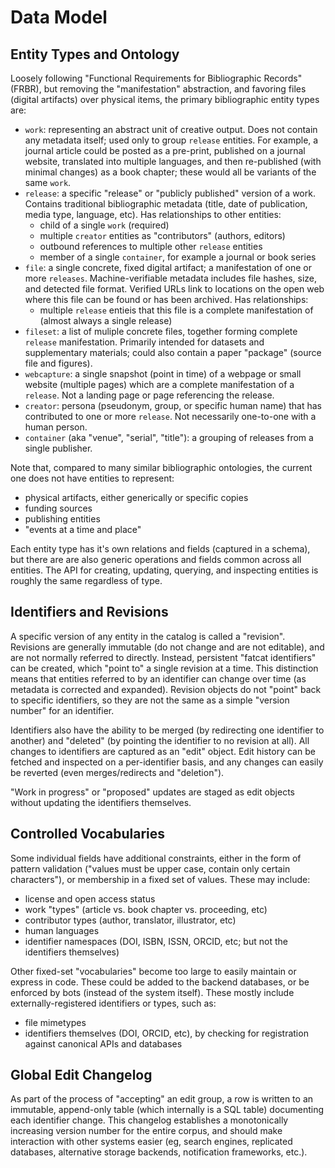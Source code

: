 # Data Model

## Entity Types and Ontology

Loosely following "Functional Requirements for Bibliographic Records" (FRBR),
but removing the "manifestation" abstraction, and favoring files (digital
artifacts) over physical items, the primary bibliographic entity types are:

- `work`: representing an abstract unit of creative output. Does not contain
  any metadata itself; used only to group `release` entities. For example, a
  journal article could be posted as a pre-print, published on a journal
  website, translated into multiple languages, and then re-published (with
  minimal changes) as a book chapter; these would all be variants of the same
  `work`.
- `release`: a specific "release" or "publicly published" version of a work.
  Contains traditional bibliographic metadata (title, date of publication,
  media type, language, etc). Has relationships to other entities:
    - child of a single `work` (required)
    - multiple `creator` entities as "contributors" (authors, editors)
    - outbound references to multiple other `release` entities
    - member of a single `container`, for example a journal or book series
- `file`: a single concrete, fixed digital artifact; a manifestation of one or
  more `releases`. Machine-verifiable metadata includes file hashes, size, and
  detected file format. Verified URLs link to locations on the open web where
  this file can be found or has been archived. Has relationships:
    - multiple `release` entieis that this file is a complete manifestation of
      (almost always a single release)
- `fileset`: a list of muliple concrete files, together forming complete
  `release` manifestation. Primarily intended for datasets and supplementary
  materials; could also contain a paper "package" (source file and figures).
- `webcapture`: a single snapshot (point in time) of a webpage or small website
  (multiple pages) which are a complete manifestation of a `release`. Not a
  landing page or page referencing the release.
- `creator`: persona (pseudonym, group, or specific human name) that
  has contributed to one or more `release`. Not necessarily one-to-one with a
  human person.
- `container` (aka "venue", "serial", "title"): a grouping of releases from a
  single publisher.

Note that, compared to many similar bibliographic ontologies, the current one
does not have entities to represent:

- physical artifacts, either generically or specific copies
- funding sources
- publishing entities
- "events at a time and place"

Each entity type has it's own relations and fields (captured in a schema), but
there are are also generic operations and fields common across all entities.
The API for creating, updating, querying, and inspecting entities is roughly
the same regardless of type.

## Identifiers and Revisions

A specific version of any entity in the catalog is called a "revision".
Revisions are generally immutable (do not change and are not editable), and are
not normally referred to directly. Instead, persistent "fatcat identifiers" can
be created, which "point to" a single revision at a time. This distinction
means that entities referred to by an identifier can change over time (as
metadata is corrected and expanded). Revision objects do not "point" back to
specific identifiers, so they are not the same as a simple "version number" for
an identifier.

Identifiers also have the ability to be merged (by redirecting one identifier
to another) and "deleted" (by pointing the identifier to no revision at all).
All changes to identifiers are captured as an "edit" object. Edit history can
be fetched and inspected on a per-identifier basis, and any changes can easily
be reverted (even merges/redirects and "deletion").

"Work in progress" or "proposed" updates are staged as edit objects without
updating the identifiers themselves.

## Controlled Vocabularies 

Some individual fields have additional constraints, either in the form of
pattern validation ("values must be upper case, contain only certain
characters"), or membership in a fixed set of values. These may include:

- license and open access status
- work "types" (article vs. book chapter vs. proceeding, etc)
- contributor types (author, translator, illustrator, etc)
- human languages
- identifier namespaces (DOI, ISBN, ISSN, ORCID, etc; but not the identifiers
  themselves)

Other fixed-set "vocabularies" become too large to easily maintain or express
in code. These could be added to the backend databases, or be enforced by bots
(instead of the system itself). These mostly include externally-registered
identifiers or types, such as:

- file mimetypes
- identifiers themselves (DOI, ORCID, etc), by checking for registration
  against canonical APIs and databases

## Global Edit Changelog

As part of the process of "accepting" an edit group, a row is written to an
immutable, append-only table (which internally is a SQL table) documenting each
identifier change. This changelog establishes a monotonically increasing
version number for the entire corpus, and should make interaction with other
systems easier (eg, search engines, replicated databases, alternative storage
backends, notification frameworks, etc.).

